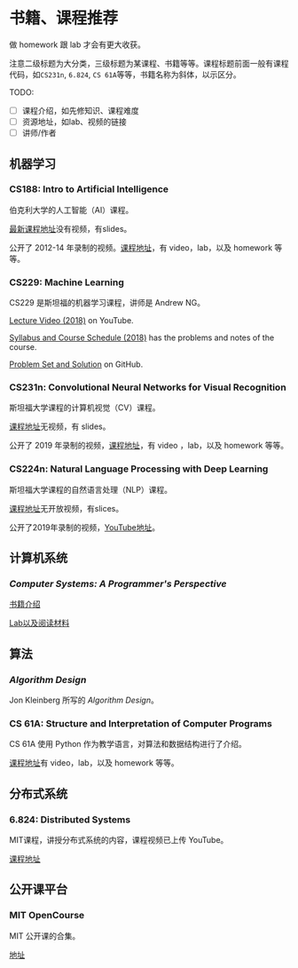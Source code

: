 # 书籍、课程推荐

做 homework 跟 lab 才会有更大收获。

注意二级标题为大分类，三级标题为某课程、书籍等等。课程标题前面一般有课程代码，如`CS231n`, `6.824`, `CS 61A`等等，书籍名称为斜体，以示区分。

TODO:

* [ ] 课程介绍，如先修知识、课程难度
* [ ] 资源地址，如lab、视频的链接
* [ ] 讲师/作者

## 机器学习

### CS188: Intro to Artificial Intelligence

伯克利大学的人工智能（AI）课程。

[最新课程地址](https://inst.eecs.berkeley.edu/~cs188)没有视频，有slides。

公开了 2012-14 年录制的视频。[课程地址](http://ai.berkeley.edu/home.html)，有 video，lab，以及 homework 等等。

### CS229: Machine Learning

CS229 是斯坦福的机器学习课程，讲师是 Andrew NG。

[Lecture Video \(2018\)](https://www.youtube.com/playlist?list=PLoROMvodv4rMiGQp3WXShtMGgzqpfVfbU) on YouTube.

[Syllabus and Course Schedule \(2018\)](http://cs229.stanford.edu/syllabus-autumn2018.html) has the problems and notes of the course.

[Problem Set and Solution](https://github.com/zhixuan-lin/cs229-ps-2018) on GitHub.

### CS231n: Convolutional Neural Networks for Visual Recognition

斯坦福大学课程的计算机视觉（CV）课程。

[课程地址](http://cs231n.stanford.edu/)无视频，有 slides。

公开了 2019 年录制的视频，[课程地址](http://cs231n.stanford.edu/2017/syllabus)，有 video ，lab，以及 homework 等等。

### CS224n: Natural Language Processing with Deep Learning

斯坦福大学课程的自然语言处理（NLP）课程。

[课程地址](https://web.stanford.edu/class/cs224n/index.html#schedule)无开放视频，有slices。

公开了2019年录制的视频，[YouTube地址](https://www.youtube.com/playlist?list=PLoROMvodv4rOhcuXMZkNm7j3fVwBBY42z)。

## 计算机系统

### _Computer Systems: A Programmer's Perspective_

[书籍介绍](https://csapp.cs.cmu.edu/)

[Lab以及阅读材料](http://csapp.cs.cmu.edu/3e/students.html)

## 算法

### _Algorithm Design_

Jon Kleinberg 所写的 _Algorithm Design_。

### CS 61A: Structure and Interpretation of Computer Programs

CS 61A 使用 Python 作为教学语言，对算法和数据结构进行了介绍。

[课程地址](https://cs61a.org/)有 video，lab，以及 homework 等等。

## 分布式系统

### 6.824: Distributed Systems

MIT课程，讲授分布式系统的内容，课程视频已上传 YouTube。

[课程地址](https://pdos.csail.mit.edu/6.824/)

## 公开课平台

### MIT OpenCourse

MIT 公开课的合集。

[地址](https://ocw.mit.edu/index.htm)

